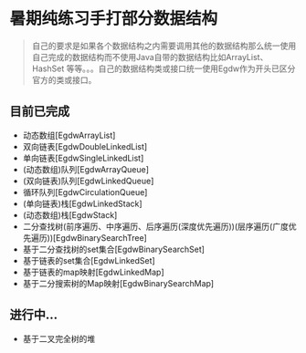 # 暑期纯练习手打部分数据结构

> 自己的要求是如果各个数据结构之内需要调用其他的数据结构那么统一使用自己完成的数据结构而不使用Java自带的数据结构比如ArrayList、HashSet
等等。。。自己的数据结构类或接口统一使用Egdw作为开头已区分官方的类或接口。

## 目前已完成
* 动态数组[EgdwArrayList]
* 双向链表[EgdwDoubleLinkedList]
* 单向链表[EgdwSingleLinkedList]
* (动态数组)队列[EgdwArrayQueue]
* (双向链表)队列[EgdwLinkedQueue]
* 循环队列[EgdwCirculationQueue]
* (单向链表)栈[EgdwLinkedStack]
* (动态数组)栈[EgdwStack]
* 二分查找树(前序遍历、中序遍历、后序遍历(深度优先遍历))(层序遍历(广度优先遍历))[EgdwBinarySearchTree]
* 基于二分查找树的set集合[EgdwBinarySearchSet]
* 基于链表的set集合[EgdwLinkedSet]
* 基于链表的map映射[EgdwLinkedMap]
* 基于二分搜索树的Map映射[EgdwBinarySearchMap]

## 进行中...
* 基于二叉完全树的堆